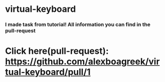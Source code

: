 # virtual-keyboard

### I made task from tutorial! All information you can find in the pull-request

# Click here(pull-request): https://github.com/alexboagreek/virtual-keyboard/pull/1
